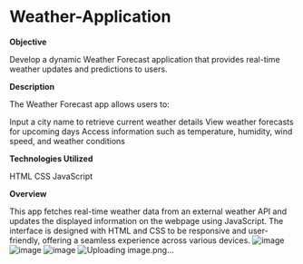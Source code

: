 # Weather-Application

**Objective**

Develop a dynamic Weather Forecast application that provides real-time weather updates and predictions to users.

**Description**

The Weather Forecast app allows users to:

Input a city name to retrieve current weather details
View weather forecasts for upcoming days
Access information such as temperature, humidity, wind speed, and weather conditions

**Technologies Utilized**

HTML
CSS
JavaScript

**Overview**

This app fetches real-time weather data from an external weather API and updates the displayed information on the webpage using JavaScript. The interface is designed with HTML and CSS to be responsive and user-friendly, offering a seamless experience across various devices.
![image](https://github.com/user-attachments/assets/4a96c4cf-122c-4ba9-a14e-2d0817d6db1d)
![image](https://github.com/user-attachments/assets/773d6c4f-2b8e-4cf7-bb83-17eece6b7826)
![image](https://github.com/user-attachments/assets/0f82db8d-bcf3-46ba-9e6c-2a6c18637023)
![Uploading image.png…]()





